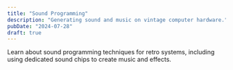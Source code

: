 ```yaml
---
title: "Sound Programming"
description: "Generating sound and music on vintage computer hardware."
pubDate: "2024-07-28"
draft: true
---
```


Learn about sound programming techniques for retro systems, including using dedicated sound chips to create music and effects. 